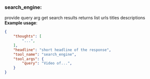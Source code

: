 ### search_engine:
provide query arg get search results
returns list urls titles descriptions
**Example usage**:
~~~json
{
    "thoughts": [
        "...",
    ],
    "headline": "short headline of the response",
    "tool_name": "search_engine",
    "tool_args": {
        "query": "Video of...",
    }
}
~~~
